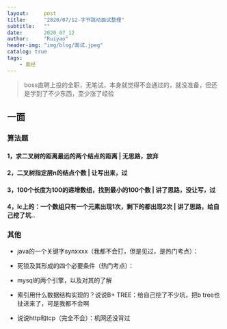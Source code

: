 ```yaml
---
layout:     post
title:      "2020/07/12-字节跳动面试整理"
subtitle:   ""
date:       2020_07_12
author:     "Ruiyao"
header-img: "img/blog/面试.jpeg"
catalog: true
tags:
    - 面经
---
```


> boss直聘上投的全职，无笔试，本身就觉得不会通过的，就没准备，但还是学到了不少东西，至少涨了经验

## 一面

### 算法题

#### 1，求二叉树的距离最远的两个结点的距离 | 无思路，放弃

#### 2，二叉树指定层n的结点个数 | 让写出来，过


#### 3，100个长度为100的递增数组，找到最小的100个数 | 讲了思路，没让写，过

#### 4，lc上的：一个数组只有一个元素出现1次，剩下的都出现2次 | 讲了思路，给自己挖了坑..


### 其他
* java的一个关键字synxxxx（我都不会打，但是见过，是热门考点）：

* 死锁及其形成的四个必要条件（热门考点）：

* mysql的两个引擎，以及对其的了解

* 索引用什么数据结构实现的？说说B+ TREE：给自己挖了不少坑，把b tree也扯进来了，可是我都不会啊

* 说说http和tcp（完全不会）：机网还没背过



